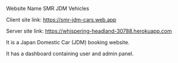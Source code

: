 Website Name
SMR JDM Vehicles

Client site link:
https://smr-jdm-cars.web.app

Server site link:
https://whispering-headland-30788.herokuapp.com

It is a Japan Domestic Car (JDM) booking website.

It has a dashboard containing user and admin panel.
